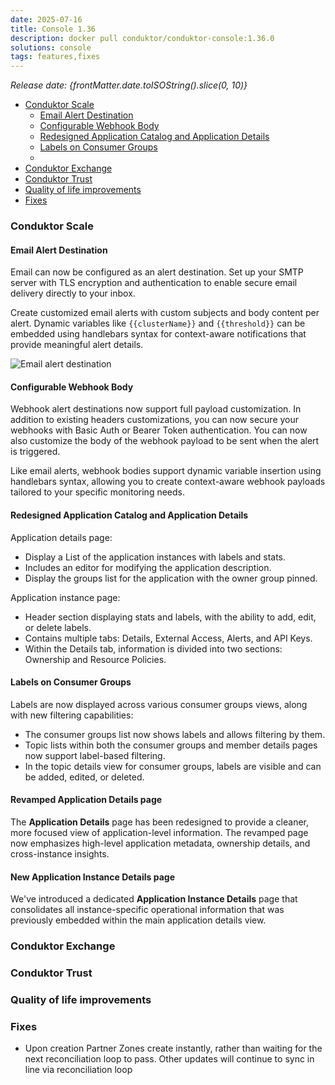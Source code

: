 ```yaml
---
date: 2025-07-16
title: Console 1.36
description: docker pull conduktor/conduktor-console:1.36.0
solutions: console
tags: features,fixes
---
```


_Release date: {frontMatter.date.toISOString().slice(0, 10)}_

- [Conduktor Scale](#conduktor-scale)
  - [Email Alert Destination](#email-alert-destination)
  - [Configurable Webhook Body](#configurable-webhook-body)
  - [Redesigned Application Catalog and Application Details](#redesigned-application-catalog-and-application-details)
  - [Labels on Consumer Groups](#labels-on-consumer-groups)
  - [](#)
- [Conduktor Exchange](#conduktor-exchange)
- [Conduktor Trust](#conduktor-trust)
- [Quality of life improvements](#quality-of-life-improvements)
- [Fixes](#fixes)

### Conduktor Scale

#### Email Alert Destination

Email can now be configured as an alert destination. Set up your SMTP server with TLS encryption and authentication to enable secure email delivery directly to your inbox.

Create customized email alerts with custom subjects and body content per alert. Dynamic variables like `{{clusterName}}` and `{{threshold}}` can be embedded using handlebars syntax for context-aware notifications that provide meaningful alert details.

![Email alert destination](/images/changelog/platform/v36/email-integration.png)

#### Configurable Webhook Body

Webhook alert destinations now support full payload customization. In addition to existing headers customizations, you can now secure your webhooks with Basic Auth or Bearer Token authentication. You can now also customize the body of the webhook payload to be sent when the alert is triggered.

Like email alerts, webhook bodies support dynamic variable insertion using handlebars syntax, allowing you to create context-aware webhook payloads tailored to your specific monitoring needs.

#### Redesigned Application Catalog and Application Details

Application details page:

- Display a List of the application instances with labels and stats.
- Includes an editor for modifying the application description.
- Display the groups list for the application with the owner group pinned.

Application instance page:

- Header section displaying stats and labels, with the ability to add, edit, or delete labels.
- Contains multiple tabs: Details, External Access, Alerts, and API Keys.
- Within the Details tab, information is divided into two sections: Ownership and Resource Policies.

#### Labels on Consumer Groups

Labels are now displayed across various consumer groups views, along with new filtering capabilities:

- The consumer groups list now shows labels and allows filtering by them.
- Topic lists within both the consumer groups and member details pages now support label-based filtering.
- In the topic details view for consumer groups, labels are visible and can be added, edited, or deleted.

#### Revamped Application Details page

The **Application Details** page has been redesigned to provide a cleaner, more focused view of application-level information. The revamped page now emphasizes high-level application metadata, ownership details, and cross-instance insights.

#### New Application Instance Details page

We've introduced a dedicated **Application Instance Details** page that consolidates all instance-specific operational information that was previously embedded within the main application details view.

### Conduktor Exchange

### Conduktor Trust

### Quality of life improvements

### Fixes

- Upon creation Partner Zones create instantly, rather than waiting for the next reconciliation loop to pass. Other updates will continue to sync in line via reconciliation loop
